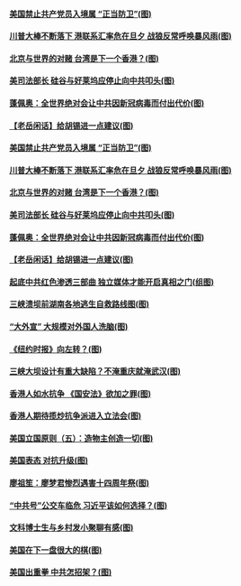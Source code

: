 #### [美国禁止共产党员入境属 “正当防卫”(图)](../pages/p4/940066.md) 
#### [川普大棒不断落下 港联系汇率危在旦夕 战狼反常呼唤暴风雨(图)](../pages/p4/940058.md) 
#### [北京与世界的对赌 台湾是下一个香港？(图)](../pages/p4/940062.md) 
#### [美司法部长 硅谷与好莱坞应停止向中共叩头(图)](../pages/p4/940063.md) 
#### [蓬佩奥：全世界绝对会让中共因新冠病毒而付出代价(图)](../pages/p4/940060.md) 
#### [【老岳闲话】给胡锡进一点建议(图)](../pages/p4/940016.md) 
#### [美国禁止共产党员入境属 “正当防卫”(图)](../pages/p4/940066.md) 
#### [川普大棒不断落下 港联系汇率危在旦夕 战狼反常呼唤暴风雨(图)](../pages/p4/940058.md) 
#### [北京与世界的对赌 台湾是下一个香港？(图)](../pages/p4/940062.md) 
#### [美司法部长 硅谷与好莱坞应停止向中共叩头(图)](../pages/p4/940063.md) 
#### [蓬佩奥：全世界绝对会让中共因新冠病毒而付出代价(图)](../pages/p4/940060.md) 
#### [【老岳闲话】给胡锡进一点建议(图)](../pages/p4/940016.md) 
#### [起底中共红色渗透三部曲 独立媒体才能开启真相之门(组图)](../pages/p4/939850.md) 
#### [三峡溃坝前湖南各地逃生自救路线图(图)](../pages/p4/939979.md) 
#### [“大外宣” 大规模对外国人洗脑(图)](../pages/p4/939971.md) 
#### [《纽约时报》向左转？(图)](../pages/p4/939969.md) 
#### [三峡大坝设计有重大缺陷？不淹重庆就淹武汉(图)](../pages/p4/939966.md) 
#### [香港人如水抗争 《国安法》欲加之罪(图)](../pages/p4/939967.md) 
#### [香港人期待揽炒抗争派进入立法会(图)](../pages/p4/939965.md) 
#### [美国立国原则（五）：造物主创造一切(图)](../pages/p4/939962.md) 
#### [美国表态 对抗升级(图)](../pages/p4/939961.md) 
#### [廖祖笙：廖梦君惨烈遇害十四周年祭(图)](../pages/p4/939954.md) 
#### [“中共号”公交车临危 习近平该如何选择？(图)](../pages/p4/939881.md) 
#### [文科博士生与乡村发小聚聊有感(图)](../pages/p4/939879.md) 
#### [美国在下一盘很大的棋(图)](../pages/p4/939876.md) 
#### [美国出重拳 中共怎招架？(图)](../pages/p4/939874.md) 
